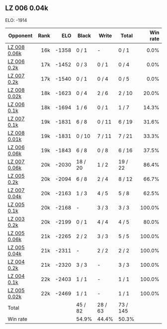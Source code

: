 ## LZ 006 0.04k ##

ELO: -1914

Opponent | Rank | ELO | Black | Write | Total | Win rate
---------|-----:|----:|-------|-------|-------|-------:
[LZ 008 0.06k](LZ%20008%200.06k.md) | 16k | -1358 | 0 / 1 | - | 0 / 1 | 0.0%
[LZ 006 0.2k](LZ%20006%200.2k.md) | 17k | -1452 | 0 / 3 | 0 / 1 | 0 / 4 | 0.0%
[LZ 007 0.2k](LZ%20007%200.2k.md) | 17k | -1540 | 0 / 1 | 0 / 4 | 0 / 5 | 0.0%
[LZ 008 0.02k](LZ%20008%200.02k.md) | 18k | -1623 | 0 / 4 | 2 / 6 | 2 / 10 | 20.0%
[LZ 006 0.1k](LZ%20006%200.1k.md) | 18k | -1694 | 1 / 6 | 0 / 1 | 1 / 7 | 14.3%
[LZ 007 0.1k](LZ%20007%200.1k.md) | 19k | -1831 | 6 / 8 | 0 / 11 | 6 / 19 | 31.6%
[LZ 008 0.01k](LZ%20008%200.01k.md) | 19k | -1831 | 0 / 10 | 7 / 11 | 7 / 21 | 33.3%
[LZ 006 0.06k](LZ%20006%200.06k.md) | 19k | -1843 | 6 / 8 | 0 / 8 | 6 / 16 | 37.5%
[LZ 007 0.06k](LZ%20007%200.06k.md) | 20k | -2030 | 18 / 20 | 1 / 2 | 19 / 22 | 86.4%
[LZ 005 0.2k](LZ%20005%200.2k.md) | 20k | -2094 | 6 / 8 | 2 / 4 | 8 / 12 | 66.7%
[LZ 007 0.04k](LZ%20007%200.04k.md) | 20k | -2163 | 1 / 3 | 4 / 5 | 5 / 8 | 62.5%
[LZ 005 0.1k](LZ%20005%200.1k.md) | 20k | -2168 | - | 3 / 3 | 3 / 3 | 100.0%
[LZ 003 0.2k](LZ%20003%200.2k.md) | 20k | -2199 | 0 / 1 | 4 / 4 | 4 / 5 | 80.0%
[LZ 005 0.06k](LZ%20005%200.06k.md) | 21k | -2265 | 2 / 2 | 3 / 3 | 5 / 5 | 100.0%
[LZ 005 0.04k](LZ%20005%200.04k.md) | 21k | -2311 | - | 2 / 2 | 2 / 2 | 100.0%
[LZ 004 0.2k](LZ%20004%200.2k.md) | 21k | -2320 | 3 / 3 | - | 3 / 3 | 100.0%
[LZ 004 0.1k](LZ%20004%200.1k.md) | 22k | -2403 | 1 / 1 | - | 1 / 1 | 100.0%
[LZ 005 0.02k](LZ%20005%200.02k.md) | 22k | -2469 | 1 / 1 | - | 1 / 1 | 100.0%
Total | | | 45 / 82 | 28 / 63 | 73 / 145 | 
Win rate| | | 54.9% | 44.4% | 50.3% | 
